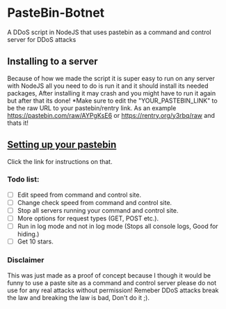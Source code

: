 # PasteBin-Botnet
A DDoS script in NodeJS that uses pastebin as a command and control server for DDoS attacks

## Installing to a server
Because of how we made the script it is super easy to run on any server with NodeJS all you need to do is run it and it should install its needed packages, After installing it may crash and you might have to run it again but after that its done! *Make sure to edit the "YOUR_PASTEBIN_LINK" to be the raw URL to your pastebin/rentry link. As an example https://pastebin.com/raw/AYPgKsE6 or https://rentry.org/y3rbq/raw and thats it!

## [Setting up your pastebin](https://github.com/OddDevelopment/PasteBin-Botnet/wiki/Setting-up-your-command-and-control-server-on-rentry)
Click the link for instructions on that.

### Todo list:
- [ ] Edit speed from command and control site.
- [ ] Change check speed from command and control site.
- [ ] Stop all servers running your command and control site.
- [ ] More options for request types (GET, POST etc.).
- [ ] Run in log mode and not in log mode (Stops all console logs, Good for hiding.)
- [ ] Get 10 stars.

### Disclaimer
This was just made as a proof of concept because I though it would be funny to use a paste site as a command and control server please do not use for any real attacks without permission! Remeber DDoS attacks break the law and breaking the law is bad, Don't do it ;).
